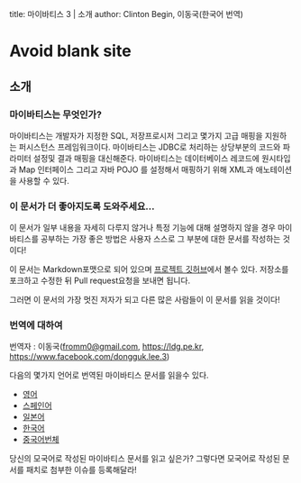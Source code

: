 title: 마이바티스 3 | 소개
author: Clinton Begin, 이동국(한국어 번역)

<h1 class="d-none">Avoid blank site</h1>

## 소개

### 마이바티스는 무엇인가?

마이바티스는 개발자가 지정한 SQL, 저장프로시저 그리고 몇가지 고급 매핑을 지원하는 퍼시스턴스 프레임워크이다. 마이바티스는 JDBC로 처리하는 상당부분의 코드와 파라미터 설정및 결과 매핑을 대신해준다. 마이바티스는 데이터베이스 레코드에 원시타입과 Map 인터페이스 그리고 자바 POJO 를 설정해서 매핑하기 위해 XML과 애노테이션을 사용할 수 있다.

### 이 문서가 더 좋아지도록 도와주세요…

이 문서가 일부 내용을 자세히 다루지 않거나 특정 기능에 대해 설명하지 않을 경우 마이바티스를 공부하는 가장 좋은 방법은 사용자 스스로 그 부분에 대한 문서를 작성하는 것이다!

이 문서는 Markdown포맷으로 되어 있으며 [프로젝트 깃허브](https://github.com/mybatis/mybatis-3/tree/master/src/site)에서 볼수 있다. 저장소를 포크하고 수정한 뒤 Pull request요청을 보내면 됩니다.

그러면 이 문서의 가장 멋진 저자가 되고 다른 많은 사람들이 이 문서를 읽을 것이다!

### 번역에 대하여

번역자 : 이동국(fromm0@gmail.com, https://ldg.pe.kr, https://www.facebook.com/dongguk.lee.3)

다음의 몇가지 언어로 번역된 마이바티스 문서를 읽을수 있다.

<ul class="i18n">
          <li class="en"><a href="../getting-started.html">영어</a></li>
          <li class="es"><a href="../es/index.html">스페인어</a></li>
<!--      <li class="fr"><a href="../fr/index.html">프랑스어</a></li> -->
          <li class="ja"><a href="../ja/index.html">일본어</a></li>
          <li class="ko"><a href="../ko/index.html">한국어</a></li>
          <li class="zh"><a href="../zh_CN/index.html">중국어번체</a></li>
</ul>

당신의 모국어로 작성된 마이바티스 문서를 읽고 싶은가? 그렇다면 모국어로 작성된 문서를 패치로 첨부한 이슈를 등록해달라!
